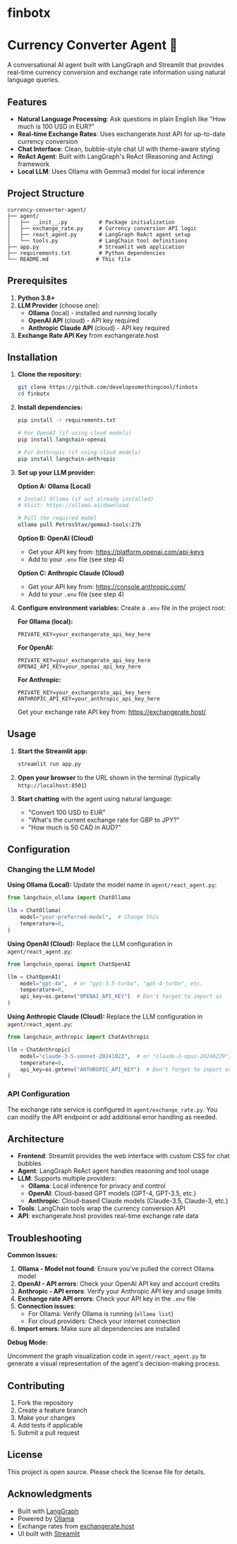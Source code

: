 # finbotx

# Currency Converter Agent 💱

A conversational AI agent built with LangGraph and Streamlit that provides real-time currency conversion and exchange rate information using natural language queries.

## Features

- **Natural Language Processing**: Ask questions in plain English like "How much is 100 USD in EUR?"
- **Real-time Exchange Rates**: Uses exchangerate.host API for up-to-date currency conversion
- **Chat Interface**: Clean, bubble-style chat UI with theme-aware styling
- **ReAct Agent**: Built with LangGraph's ReAct (Reasoning and Acting) framework
- **Local LLM**: Uses Ollama with Gemma3 model for local inference

## Project Structure

```
currency-converter-agent/
├── agent/
│   ├── __init__.py          # Package initialization
│   ├── exchange_rate.py     # Currency conversion API logic
│   ├── react_agent.py       # LangGraph ReAct agent setup
│   └── tools.py             # LangChain tool definitions
├── app.py                   # Streamlit web application
├── requirements.txt         # Python dependencies
└── README.md               # This file
```

## Prerequisites

1. **Python 3.8+**
2. **LLM Provider** (choose one):
   - **Ollama** (local) - installed and running locally
   - **OpenAI API** (cloud) - API key required
   - **Anthropic Claude API** (cloud) - API key required
3. **Exchange Rate API Key** from exchangerate.host

## Installation

1. **Clone the repository:**
   ```bash
   git clone https://github.com/developsomethingcool/finbotx
   cd finbotx
   ```

2. **Install dependencies:**
   ```bash
   pip install -r requirements.txt
   
   # For OpenAI (if using cloud models)
   pip install langchain-openai
   
   # For Anthropic (if using cloud models)
   pip install langchain-anthropic
   ```

3. **Set up your LLM provider:**

   **Option A: Ollama (Local)**
   ```bash
   # Install Ollama (if not already installed)
   # Visit: https://ollama.ai/download
   
   # Pull the required model
   ollama pull PetrosStav/gemma3-tools:27b
   ```

   **Option B: OpenAI (Cloud)**
   - Get your API key from: https://platform.openai.com/api-keys
   - Add to your `.env` file (see step 4)

   **Option C: Anthropic Claude (Cloud)**
   - Get your API key from: https://console.anthropic.com/
   - Add to your `.env` file (see step 4)

4. **Configure environment variables:**
   Create a `.env` file in the project root:
   
   **For Ollama (local):**
   ```env
   PRIVATE_KEY=your_exchangerate_api_key_here
   ```
   
   **For OpenAI:**
   ```env
   PRIVATE_KEY=your_exchangerate_api_key_here
   OPENAI_API_KEY=your_openai_api_key_here
   ```
   
   **For Anthropic:**
   ```env
   PRIVATE_KEY=your_exchangerate_api_key_here
   ANTHROPIC_API_KEY=your_anthropic_api_key_here
   ```
   
   Get your exchange rate API key from: https://exchangerate.host/

## Usage

1. **Start the Streamlit app:**
   ```bash
   streamlit run app.py
   ```

2. **Open your browser** to the URL shown in the terminal (typically `http://localhost:8501`)

3. **Start chatting** with the agent using natural language:
   - "Convert 100 USD to EUR"
   - "What's the current exchange rate for GBP to JPY?"
   - "How much is 50 CAD in AUD?"

## Configuration

### Changing the LLM Model

**Using Ollama (Local):**
Update the model name in `agent/react_agent.py`:
```python
from langchain_ollama import ChatOllama

llm = ChatOllama(
    model="your-preferred-model",  # Change this
    temperature=0,
)
```

**Using OpenAI (Cloud):**
Replace the LLM configuration in `agent/react_agent.py`:
```python
from langchain_openai import ChatOpenAI

llm = ChatOpenAI(
    model="gpt-4o",  # or "gpt-3.5-turbo", "gpt-4-turbo", etc.
    temperature=0,
    api_key=os.getenv("OPENAI_API_KEY")  # Don't forget to import os
)
```

**Using Anthropic Claude (Cloud):**
Replace the LLM configuration in `agent/react_agent.py`:
```python
from langchain_anthropic import ChatAnthropic

llm = ChatAnthropic(
    model="claude-3-5-sonnet-20241022",  # or "claude-3-opus-20240229", etc.
    temperature=0,
    api_key=os.getenv("ANTHROPIC_API_KEY")  # Don't forget to import os
)
```

### API Configuration

The exchange rate service is configured in `agent/exchange_rate.py`. You can modify the API endpoint or add additional error handling as needed.

## Architecture

- **Frontend**: Streamlit provides the web interface with custom CSS for chat bubbles
- **Agent**: LangGraph ReAct agent handles reasoning and tool usage
- **LLM**: Supports multiple providers:
  - **Ollama**: Local inference for privacy and control
  - **OpenAI**: Cloud-based GPT models (GPT-4, GPT-3.5, etc.)
  - **Anthropic**: Cloud-based Claude models (Claude-3.5, Claude-3, etc.)
- **Tools**: LangChain tools wrap the currency conversion API
- **API**: exchangerate.host provides real-time exchange rate data

## Troubleshooting

**Common Issues:**

1. **Ollama - Model not found**: Ensure you've pulled the correct Ollama model
2. **OpenAI - API errors**: Check your OpenAI API key and account credits
3. **Anthropic - API errors**: Verify your Anthropic API key and usage limits
4. **Exchange rate API errors**: Check your API key in the `.env` file
5. **Connection issues**: 
   - For Ollama: Verify Ollama is running (`ollama list`)
   - For cloud providers: Check your internet connection
6. **Import errors**: Make sure all dependencies are installed

**Debug Mode:**

Uncomment the graph visualization code in `agent/react_agent.py` to generate a visual representation of the agent's decision-making process.

## Contributing

1. Fork the repository
2. Create a feature branch
3. Make your changes
4. Add tests if applicable
5. Submit a pull request

## License

This project is open source. Please check the license file for details.

## Acknowledgments

- Built with [LangGraph](https://github.com/langchain-ai/langgraph)
- Powered by [Ollama](https://ollama.ai/)
- Exchange rates from [exchangerate.host](https://exchangerate.host/)
- UI built with [Streamlit](https://streamlit.io/)
